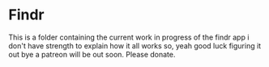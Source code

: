 # Findr
This is a folder containing the current work in progress of the findr app
i don't have strength to explain how it all works so, yeah good luck figuring it out 
bye
a patreon will be out soon. Please donate.
